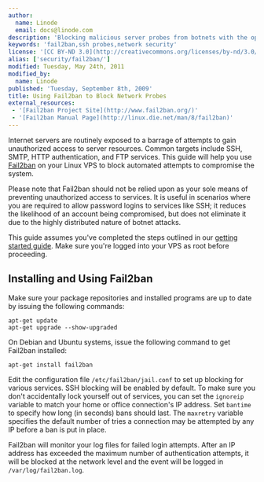 ```yaml
---
author:
  name: Linode
  email: docs@linode.com
description: 'Blocking malicious server probes from botnets with the open source Fail2ban network security tool.'
keywords: 'fail2ban,ssh probes,network security'
license: '[CC BY-ND 3.0](http://creativecommons.org/licenses/by-nd/3.0/us/)'
alias: ['security/fail2ban/']
modified: Tuesday, May 24th, 2011
modified_by:
  name: Linode
published: 'Tuesday, September 8th, 2009'
title: Using Fail2ban to Block Network Probes
external_resources:
 - '[Fail2ban Project Site](http://www.fail2ban.org/)'
 - '[Fail2ban Manual Page](http://linux.die.net/man/8/fail2ban)'
---
```


Internet servers are routinely exposed to a barrage of attempts to gain unauthorized access to server resources. Common targets include SSH, SMTP, HTTP authentication, and FTP services. This guide will help you use [Fail2ban](http://www.fail2ban.org) on your Linux VPS to block automated attempts to compromise the system.

Please note that Fail2ban should not be relied upon as your sole means of preventing unauthorized access to services. It is useful in scenarios where you are required to allow password logins to services like SSH; it reduces the likelihood of an account being compromised, but does not eliminate it due to the highly distributed nature of botnet attacks.

This guide assumes you've completed the steps outlined in our [getting started guide](/docs/getting-started/). Make sure you're logged into your VPS as root before proceeding.

## Installing and Using Fail2ban

Make sure your package repositories and installed programs are up to date by issuing the following commands:

    apt-get update
    apt-get upgrade --show-upgraded

On Debian and Ubuntu systems, issue the following command to get Fail2ban installed:

    apt-get install fail2ban 

Edit the configuration file `/etc/fail2ban/jail.conf` to set up blocking for various services. SSH blocking will be enabled by default. To make sure you don't accidentally lock yourself out of services, you can set the `ignoreip` variable to match your home or office connection's IP address. Set `bantime` to specify how long (in seconds) bans should last. The `maxretry` variable specifies the default number of tries a connection may be attempted by any IP before a ban is put in place.

Fail2ban will monitor your log files for failed login attempts. After an IP address has exceeded the maximum number of authentication attempts, it will be blocked at the network level and the event will be logged in `/var/log/fail2ban.log`.